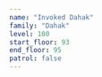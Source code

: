 ```yaml
---
name: "Invoked Dahak"
family: "Dahak"
level: 100
start_floor: 93
end_floor: 95
patrol: false
---
```

